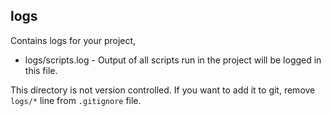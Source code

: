 ## logs

Contains logs for your project,

- logs/scripts.log - Output of all scripts run in the project will be logged in this file.

This directory is not version controlled. If you want to add it to git, remove `logs/*` line from `.gitignore` file.